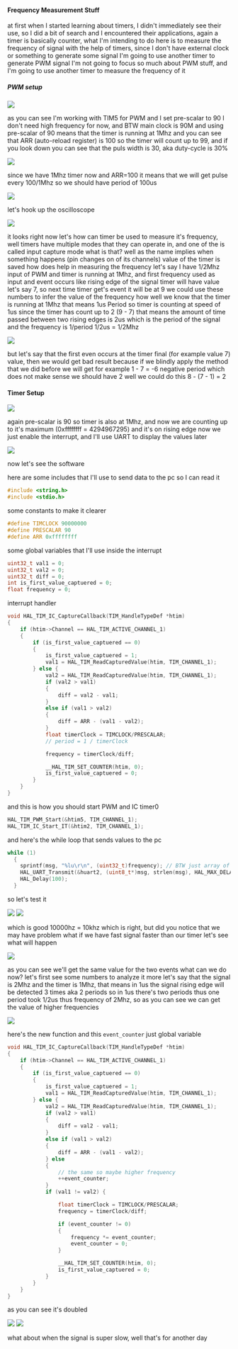 #### Frequency Measurement Stuff
at first when I started learning about timers, I didn't immediately see their use, so I did a bit
of search and I encountered their applications, again a timer is basically counter, what I'm intending
to do here is to measure the frequency of signal with the help of timers, since I don't have external
clock or something to generate some signal I'm going to use another timer to generate PWM signal
I'm not going to focus so much about PWM stuff, and I'm going to use another timer to measure the
frequency of it

##### PWM setup
![](./pics/1.png)

as you can see I'm working with TIM5 for PWM and I set pre-scalar to 90 I don't need high
frequency for now, and  BTW main clock is 90M and using pre-scalar of 90 means that the timer
is running at 1Mhz and you can see that ARR (auto-reload register) is 100 so the timer will
count up to 99, and if you look down you can see that the puls width is 30, aka duty-cycle is 30%

![](./pics/2.png)

since we have 1Mhz timer now and ARR=100 it means that we will get pulse every 100/1Mhz so we
should have period of 100us

![](./pics/3.png)

let's hook up the oscilloscope

![](./pics/4.png)

it looks right now let's how can timer be used to measure it's frequency, well timers have 
multiple modes that they can operate in, and one of the is called input capture mode what is 
that? well as the name implies when something happens (pin changes on of its channels) value of 
the timer is saved how does help in measuring the frequency let's say I have 1/2Mhz input of PWM
and timer is running at 1Mhz, and first frequency used as input and event occurs like rising edge
of the signal timer will have value let's say 7, so next time timer get's event it will be at 9
we could use these numbers to infer the value of the frequency how well we know that the timer is
running at 1Mhz that means 1us Period so timer is counting at speed of 1us since the timer has 
count up to 2 (9 - 7) that means the amount of  time passed between two rising edges is 2us
which is the period of the signal and the frequency is 1/period 1/2us = 1/2Mhz

![](./pics/5.png)

but let's say that the first even occurs at the timer final (for example value 7) value, then we 
would get bad result because if we blindly apply the method that we did before we will get for 
example 1 - 7 = -6 negative period which does not make sense we should have 2 well we could do 
this 8 - (7 - 1) = 2

#### Timer Setup
![](./pics/6.png)

again pre-scalar is 90 so timer is also at 1Mhz, and now we are counting up to it's maximum
(0xffffffff = 4294967295) and it's on rising edge now we just enable the interrupt, and I'll use
UART to display the values later

![](./pics/7.png)

now let's see the software

here are some includes that I'll use to send data to the pc so I can read it

```c
#include <string.h>
#include <stdio.h>
```

some constants to make it clearer

```c
#define TIMCLOCK 90000000
#define PRESCALAR 90
#define ARR 0xffffffff
```

some global variables that I'll use inside the interrupt
```c
uint32_t val1 = 0;
uint32_t val2 = 0;
uint32_t diff = 0;
int is_first_value_captuered = 0;
float frequency = 0;
```

interrupt handler
```c
void HAL_TIM_IC_CaptureCallback(TIM_HandleTypeDef *htim)
{
	if (htim->Channel == HAL_TIM_ACTIVE_CHANNEL_1)
	{
		if (is_first_value_captuered == 0)
		{
			is_first_value_captuered = 1;
			val1 = HAL_TIM_ReadCapturedValue(htim, TIM_CHANNEL_1);
		} else {
			val2 = HAL_TIM_ReadCapturedValue(htim, TIM_CHANNEL_1);
			if (val2 > val1)
			{
				diff = val2 - val1;
			}
			else if (val1 > val2)
			{
				diff = ARR - (val1 - val2);
			}
			float timerClock = TIMCLOCK/PRESCALAR;
			// period = 1 / timerClock

			frequency = timerClock/diff;

			__HAL_TIM_SET_COUNTER(htim, 0);
			is_first_value_captuered = 0;
		}
	}
}
```

and this is how you should start PWM and IC timer0

```c
HAL_TIM_PWM_Start(&htim5, TIM_CHANNEL_1);
HAL_TIM_IC_Start_IT(&htim2, TIM_CHANNEL_1);
```

and here's the while loop that sends values to the pc

```c
while (1)
  {
    sprintf(msg, "%lu\r\n", (uint32_t)frequency); // BTW just array of chars char msg[10];
    HAL_UART_Transmit(&huart2, (uint8_t*)msg, strlen(msg), HAL_MAX_DELAY);
    HAL_Delay(100);
  }
```

so let's test it

![](./pics/8.png)
![](./pics/9.jpeg)

which is good 10000hz = 10khz which is right, but did you notice that we may have problem what
if we have fast signal faster than our timer let's see what will happen

![](./pics/9.png)

as you can see we'll get the same value for the two events what can we do now? let's first see
some numbers to analyze it more let's say that the signal is 2Mhz and the timer is 1Mhz, 
that means in 1us the signal rising edge will be detected 3 times aka 2 periods so in 1us there's
two periods thus one period took 1/2us thus frequency of 2Mhz, so as you can see we can get the
value of higher frequencies

![](./pics/10.png)

here's the new function and this `event_counter` just global variable

```c
void HAL_TIM_IC_CaptureCallback(TIM_HandleTypeDef *htim)
{
	if (htim->Channel == HAL_TIM_ACTIVE_CHANNEL_1)
	{
		if (is_first_value_captuered == 0)
		{
			is_first_value_captuered = 1;
			val1 = HAL_TIM_ReadCapturedValue(htim, TIM_CHANNEL_1);
		} else {
			val2 = HAL_TIM_ReadCapturedValue(htim, TIM_CHANNEL_1);
			if (val2 > val1)
			{
				diff = val2 - val1;
			}
			else if (val1 > val2)
			{
				diff = ARR - (val1 - val2);
			} else
			{
				// the same so maybe higher frequency
				++event_counter;
			}
			if (val1 != val2) {

				float timerClock = TIMCLOCK/PRESCALAR;
				frequency = timerClock/diff;

				if (event_counter != 0)
				{
					frequency *= event_counter;
					event_counter = 0;
				}

				__HAL_TIM_SET_COUNTER(htim, 0);
				is_first_value_captuered = 0;
			}
		}
	}
}
```

as you can see it's doubled

![](./pics/11.png)
![](./pics/12.jpeg)

what about when the signal is super slow, well that's for another day